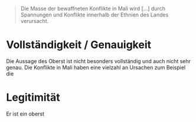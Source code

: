 > Die Masse der bewaffneten Konflikte in Mali wird \[...\] durch Spannungen und Konflikte innerhalb der Ethnien des Landes verursacht.

# Vollständigkeit / Genauigkeit

Die Aussage des Oberst ist nicht besonders vollständig und auch nicht sehr genau. Die Konflikte in Mali haben eine vielzahl an Ursachen zum Beispiel die 

# Legitimität
Er ist ein oberst